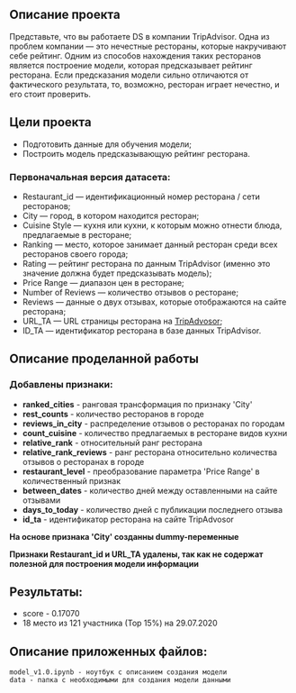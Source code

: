 ## Описание проекта

Представьте, что вы работаете DS в компании TripAdvisor. Одна из проблем компании — это нечестные рестораны, которые накручивают себе рейтинг. Одним из способов нахождения таких ресторанов является построение модели, которая предсказывает рейтинг ресторана. Если предсказания модели сильно отличаются от фактического результата, то, возможно, ресторан играет нечестно, и его стоит проверить.


## Цели проекта

- Подготовить данные для обучения модели;
- Построить модель предсказывающую рейтинг ресторана.


### Первоначальная версия датасета:

- Restaurant_id — идентификационный номер ресторана / сети ресторанов;
- City — город, в котором находится ресторан;
- Cuisine Style — кухня или кухни, к которым можно отнести блюда, предлагаемые в ресторане;
- Ranking — место, которое занимает данный ресторан среди всех ресторанов своего города;
- Rating — рейтинг ресторана по данным TripAdvisor (именно это значение должна будет предсказывать модель);
- Price Range — диапазон цен в ресторане;
- Number of Reviews — количество отзывов о ресторане;
- Reviews — данные о двух отзывах, которые отображаются на сайте ресторана;
- URL_TA — URL страницы ресторана на [TripAdvosor](www.tripadvisor.com);
- ID_TA — идентификатор ресторана в базе данных TripAdvisor.

## Описание проделанной работы

### Добавлены признаки:
- **ranked_cities** - ранговая трансформация по признаку 'City'
- **rest_counts** - количество ресторанов в городе
- **reviews_in_city** - распределение отзывов о ресторанах по городам
- **count_cuisine** - количество предлагаемых в ресторане видов кухни
- **relative_rank** - относительный ранг ресторана
- **relative_rank_reviews** - ранг ресторана относительно количества отзывов о ресторанах в городе
- **restaurant_level** - преобразование параметра 'Price Range' в количественный признак
- **between_dates** - количество дней между оставленными на сайте отзывами
- **days_to_today** - количество дней с публикации последнего отзыва
- **id_ta** - идентификатор ресторана на сайте TripAdvosor

**На основе признака 'City' созданны dummy-переменные**

**Признаки Restaurant_id и URL_TA удалены, так как не содержат полезной для построения модели информации**

## Результаты:
- score - 0.17070
- 18 место из 121 участника (Тор 15%) на 29.07.2020

## Описание приложенных файлов:

    model_v1.0.ipynb - ноутбук с описанием создания модели
    data - папка с необходимыми для создания модели данными
